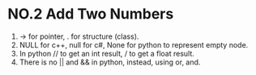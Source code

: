 # NO.2 Add Two Numbers
1. -> for pointer, . for structure (class).
2. NULL for c++, null for c#, None for python to represent empty node.
3. In python // to get an int result, / to get a float result.
4. There is no || and && in python, instead, using or, and.
